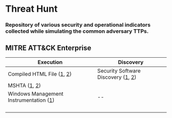 <h1> Threat Hunt </h1>
<h3> Repository of various security and operational indicators collected while simulating the common adversary TTPs. </h3>


<h2> MITRE ATT&CK Enterprise </h2>



| Execution |Discovery|
|--|--|
| Compiled HTML File ([1](https://github.com/azeemnow/Threat-Hunt/blob/master/collection/tactic/technique/compiled_HTML_file/chm_1.md), [2](https://github.com/azeemnow/Threat-Hunt/blob/master/collection/tactic/technique/compiled_HTML_file/chm_2.md))| Security Software Discovery ([1](https://github.com/azeemnow/Threat-Hunt/blob/master/collection/tactic/technique/T1063_security_software_discovery/T1063_security_software_discovery_test1.md), [2](https://github.com/azeemnow/Threat-Hunt/blob/master/collection/tactic/technique/T1063_security_software_discovery/T1063_security_software_discovery_test2.md)) |
| MSHTA ([1](https://github.com/azeemnow/Threat-Hunt/blob/master/collection/tactic/technique/mshta/mshta_1.md), [2](https://github.com/azeemnow/Threat-Hunt/blob/master/collection/tactic/technique/mshta/mshta_2test.md)) |
|Windows Management Instrumentation ([1](https://github.com/azeemnow/Threat-Hunt/blob/master/collection/tactic/technique/T1047_Windows_Management_Instrumentation/T1047_Windows_Management_Instrumentation_test1.md))|--|
|  |  |
|  |  |
|  |  |
|  |  |
